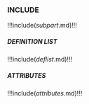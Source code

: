 ### INCLUDE
!!!include(_subpart_.md)!!!

##### DEFINITION LIST
!!!include(_deflist_.md)!!!

##### ATTRIBUTES
!!!include(_attributes_.md)!!!